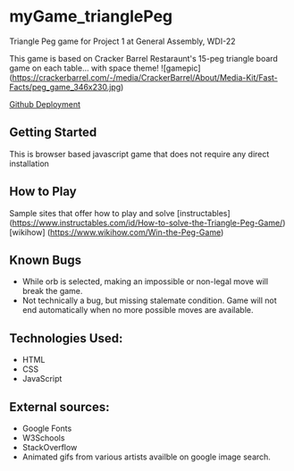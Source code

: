 # myGame_trianglePeg

Triangle Peg game for Project 1 at General Assembly, WDI-22

This game is based on Cracker Barrel Restaraunt's 15-peg triangle board game on each table... with space theme!
![gamepic] (https://crackerbarrel.com/-/media/CrackerBarrel/About/Media-Kit/Fast-Facts/peg_game_346x230.jpg)

[Github Deployment](https://idothestamping.github.io/myGame_trianglePeg/)

## Getting Started

This is browser based javascript game that does not require any direct installation

## How to Play

Sample sites that offer how to play and solve
[instructables] (https://www.instructables.com/id/How-to-solve-the-Triangle-Peg-Game/)
[wikihow] (https://www.wikihow.com/Win-the-Peg-Game)

## Known Bugs

* While orb is selected, making an impossible or non-legal move will break the game.
* Not technically a bug, but missing stalemate condition.  Game will not end automatically when no more possible moves are available.

## Technologies Used:
* HTML
* CSS
* JavaScript

## External sources:
* Google Fonts
* W3Schools
* StackOverflow
* Animated gifs from various artists availble on google image search.

